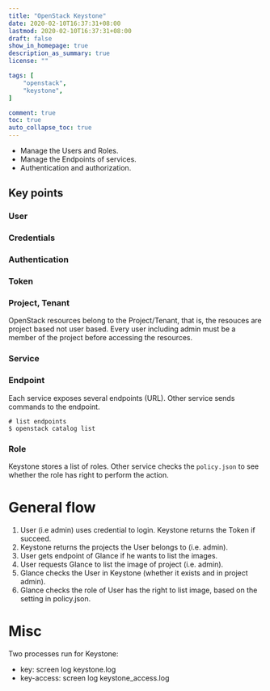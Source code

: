 ```yaml
---
title: "OpenStack Keystone"
date: 2020-02-10T16:37:31+08:00
lastmod: 2020-02-10T16:37:31+08:00
draft: false
show_in_homepage: true
description_as_summary: true
license: ""

tags: [
    "openstack",
    "keystone",
]

comment: true
toc: true
auto_collapse_toc: true
---
```


- Manage the Users and Roles.
- Manage the Endpoints of services.
- Authentication and authorization.

## Key points

### User

### Credentials

### Authentication

### Token

### Project, Tenant
OpenStack resources belong to the Project/Tenant, that is, the resouces
are project based not user based.
Every user including admin must be a member of the project before accessing
the resources.

### Service

### Endpoint
Each service exposes several endpoints (URL). Other service sends commands
to the endpoint.

```
# list endpoints
$ openstack catalog list
```

### Role
Keystone stores a list of roles.
Other service checks the `policy.json` to see whether the role has right
to perform the action.

# General flow

1. User (i.e admin) uses credential to login. Keystone returns the Token if succeed.
2. Keystone returns the projects the User belongs to (i.e. admin).
3. User gets endpoint of Glance if he wants to list the images.
4. User requests Glance to list the image of project (i.e. admin).
5. Glance checks the User in Keystone (whether it exists and in project admin).
6. Glance checks the role of User has the right to list image, based
    on the setting in policy.json.

# Misc
Two processes run for Keystone:
- key: screen log keystone.log
- key-access: screen log keystone_access.log